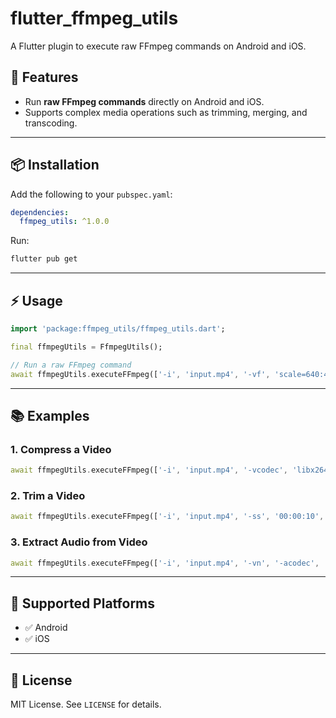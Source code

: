 # flutter_ffmpeg_utils

A Flutter plugin to execute raw FFmpeg commands on Android and iOS.

## 🚀 Features
- Run **raw FFmpeg commands** directly on Android and iOS.
- Supports complex media operations such as trimming, merging, and transcoding.

---

## 📦 Installation
Add the following to your `pubspec.yaml`:
```yaml
dependencies:
  ffmpeg_utils: ^1.0.0
```

Run:
```bash
flutter pub get
```

---

## ⚡️ Usage
```dart
import 'package:ffmpeg_utils/ffmpeg_utils.dart';

final ffmpegUtils = FfmpegUtils();

// Run a raw FFmpeg command
await ffmpegUtils.executeFFmpeg(['-i', 'input.mp4', '-vf', 'scale=640:480', 'output.mp4']);
```

---

## 📚 Examples

### 1. Compress a Video
```dart
await ffmpegUtils.executeFFmpeg(['-i', 'input.mp4', '-vcodec', 'libx264', '-crf', '28', 'output.mp4']);
```

### 2. Trim a Video
```dart
await ffmpegUtils.executeFFmpeg(['-i', 'input.mp4', '-ss', '00:00:10', '-to', '00:00:20', '-c', 'copy', 'output.mp4']);
```

### 3. Extract Audio from Video
```dart
await ffmpegUtils.executeFFmpeg(['-i', 'input.mp4', '-vn', '-acodec', 'libmp3lame', 'output.mp3']);
```

---

## 🎯 Supported Platforms
- ✅ Android
- ✅ iOS

---

## 📝 License
MIT License. See `LICENSE` for details.
